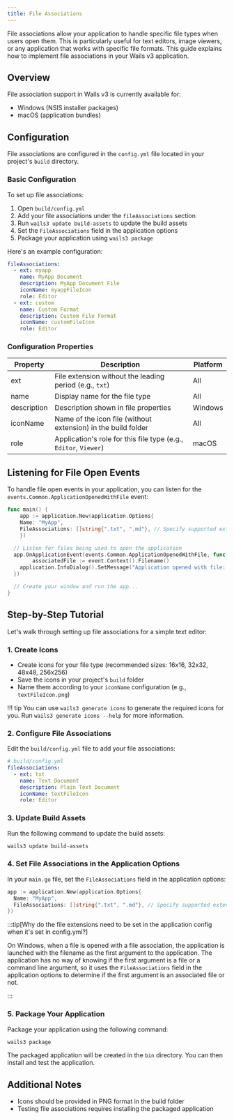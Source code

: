 ```yaml
---
title: File Associations
---
```


File associations allow your application to handle specific file types when
users open them. This is particularly useful for text editors, image viewers, or
any application that works with specific file formats. This guide explains how
to implement file associations in your Wails v3 application.

## Overview

File association support in Wails v3 is currently available for:

- Windows (NSIS installer packages)
- macOS (application bundles)

## Configuration

File associations are configured in the `config.yml` file located in your
project's `build` directory.

### Basic Configuration

To set up file associations:

1. Open `build/config.yml`
2. Add your file associations under the `fileAssociations` section
3. Run `wails3 update build-assets` to update the build assets
4. Set the `FileAssociations` field in the application options
5. Package your application using `wails3 package`

Here's an example configuration:

```yaml
fileAssociations:
  - ext: myapp
    name: MyApp Document
    description: MyApp Document File
    iconName: myappFileIcon
    role: Editor
  - ext: custom
    name: Custom Format
    description: Custom File Format
    iconName: customFileIcon
    role: Editor
```

### Configuration Properties

| Property    | Description                                                      | Platform |
| ----------- | ---------------------------------------------------------------- | -------- |
| ext         | File extension without the leading period (e.g., `txt`)          | All      |
| name        | Display name for the file type                                   | All      |
| description | Description shown in file properties                             | Windows  |
| iconName    | Name of the icon file (without extension) in the build folder    | All      |
| role        | Application's role for this file type (e.g., `Editor`, `Viewer`) | macOS    |

## Listening for File Open Events

To handle file open events in your application, you can listen for the
`events.Common.ApplicationOpenedWithFile` event:

```go
func main() {
    app := application.New(application.Options{
    Name: "MyApp",
    FileAssociations: []string{".txt", ".md"}, // Specify supported extensions
    })

  // Listen for files being used to open the application
  app.OnApplicationEvent(events.Common.ApplicationOpenedWithFile, func(event *application.ApplicationEvent) {
        associatedFile := event.Context().Filename()
    application.InfoDialog().SetMessage("Application opened with file: " + associatedFile).Show()
  })

  // Create your window and run the app...
}

```

## Step-by-Step Tutorial

Let's walk through setting up file associations for a simple text editor:

### 1. Create Icons

- Create icons for your file type (recommended sizes: 16x16, 32x32, 48x48,
  256x256)
- Save the icons in your project's `build` folder
- Name them according to your `iconName` configuration (e.g.,
  `textFileIcon.png`)

!!! tip You can use `wails3 generate icons` to generate the required icons for
you. Run `wails3 generate icons --help` for more information.

### 2. Configure File Associations

Edit the `build/config.yml` file to add your file associations:

```yaml
# build/config.yml
fileAssociations:
  - ext: txt
    name: Text Document
    description: Plain Text Document
    iconName: textFileIcon
    role: Editor
```

### 3. Update Build Assets

Run the following command to update the build assets:

```bash
wails3 update build-assets
```

### 4. Set File Associations in the Application Options

In your `main.go` file, set the `FileAssociations` field in the application
options:

```go
app := application.New(application.Options{
  Name: "MyApp",
  FileAssociations: []string{".txt", ".md"}, // Specify supported extensions
})
```

:::tip[Why do the file extensions need to be set in the application config when
it's set in config.yml?]

On Windows, when a file is opened with a file association, the application is
launched with the filename as the first argument to the application. The
application has no way of knowing if the first argument is a file or a command
line argument, so it uses the `FileAssociations` field in the application
options to determine if the first argument is an associated file or not.

:::

### 5. Package Your Application

Package your application using the following command:

```bash
wails3 package
```

The packaged application will be created in the `bin` directory. You can then
install and test the application.

## Additional Notes

- Icons should be provided in PNG format in the build folder
- Testing file associations requires installing the packaged application
